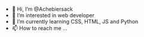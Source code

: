 - 👋 Hi, I’m @Achebiersack
- 👀 I’m interested in web developer
- 🌱 I’m currently learning CSS, HTML, JS and Python
- 📫 How to reach me ...

<!---
Achebiersack/Achebiersack is a ✨ special ✨ repository because its `README.md` (this file) appears on your GitHub profile.
You can click the Preview link to take a look at your changes.
--->
